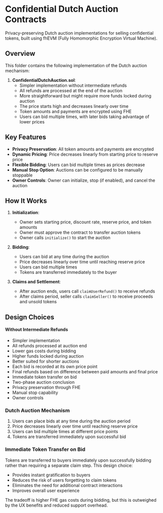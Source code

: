 # Confidential Dutch Auction Contracts

Privacy-preserving Dutch auction implementations for selling confidential tokens, built using fhEVM (Fully Homomorphic Encryption Virtual Machine).

## Overview

This folder contains the following implementation of the Dutch auction mechanism:

1. **ConfidentialDutchAuction.sol**:
   - Simpler implementation without intermediate refunds
   - All refunds are processed at the end of the auction
   - More straightforward but might require more funds locked during auction
   - The price starts high and decreases linearly over time
   - Token amounts and payments are encrypted using FHE
   - Users can bid multiple times, with later bids taking advantage of lower prices

## Key Features

- **Privacy Preservation**: All token amounts and payments are encrypted
- **Dynamic Pricing**: Price decreases linearly from starting price to reserve price
- **Flexible Bidding**: Users can bid multiple times as prices decrease
- **Manual Stop Option**: Auctions can be configured to be manually stoppable
- **Owner Controls**: Owner can initialize, stop (if enabled), and cancel the auction

## How It Works

1. **Initialization**:
   - Owner sets starting price, discount rate, reserve price, and token amounts
   - Owner must approve the contract to transfer auction tokens
   - Owner calls `initialize()` to start the auction

2. **Bidding**:
   - Users can bid at any time during the auction
   - Price decreases linearly over time until reaching reserve price
   - Users can bid multiple times
   - Tokens are transferred immediately to the buyer

3. **Claims and Settlement**:
   - After auction ends, users call `claimUserRefund()` to receive refunds
   - After claims period, seller calls `claimSeller()` to receive proceeds and unsold tokens

## Design Choices

#### Without Intermediate Refunds
- Simpler implementation
- All refunds processed at auction end
- Lower gas costs during bidding
- Higher funds locked during auction
- Better suited for shorter auctions
- Each bid is recorded at its own price point
- Final refunds based on difference between paid amounts and final price
- Immediate token transfer on bid
- Two-phase auction conclusion
- Privacy preservation through FHE
- Manual stop capability
- Owner controls

### Dutch Auction Mechanism
1. Users can place bids at any time during the auction period
2. Price decreases linearly over time until reaching reserve price
3. Users can bid multiple times at different price points
4. Tokens are transferred immediately upon successful bid


### Immediate Token Transfer on Bid
Tokens are transferred to buyers immediately upon successfully bidding rather than requiring a separate claim step. This design choice:

- Provides instant gratification to buyers
- Reduces the risk of users forgetting to claim tokens
- Eliminates the need for additional contract interactions
- Improves overall user experience

The tradeoff is higher FHE gas costs during bidding, but this is outweighed by the UX benefits and reduced support overhead.
